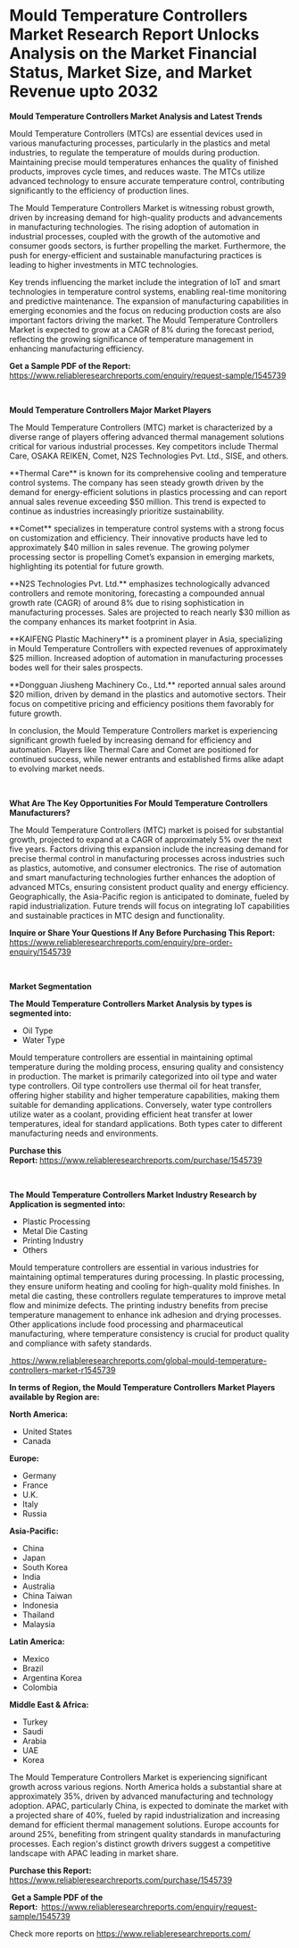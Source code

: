 <p><h1>Mould Temperature Controllers Market Research Report Unlocks Analysis on the Market Financial Status, Market Size, and Market Revenue upto 2032</h1></p><p><strong>Mould Temperature Controllers Market Analysis and Latest Trends</strong></p>
<p><p>Mould Temperature Controllers (MTCs) are essential devices used in various manufacturing processes, particularly in the plastics and metal industries, to regulate the temperature of moulds during production. Maintaining precise mould temperatures enhances the quality of finished products, improves cycle times, and reduces waste. The MTCs utilize advanced technology to ensure accurate temperature control, contributing significantly to the efficiency of production lines.</p><p>The Mould Temperature Controllers Market is witnessing robust growth, driven by increasing demand for high-quality products and advancements in manufacturing technologies. The rising adoption of automation in industrial processes, coupled with the growth of the automotive and consumer goods sectors, is further propelling the market. Furthermore, the push for energy-efficient and sustainable manufacturing practices is leading to higher investments in MTC technologies.</p><p>Key trends influencing the market include the integration of IoT and smart technologies in temperature control systems, enabling real-time monitoring and predictive maintenance. The expansion of manufacturing capabilities in emerging economies and the focus on reducing production costs are also important factors driving the market. The Mould Temperature Controllers Market is expected to grow at a CAGR of 8% during the forecast period, reflecting the growing significance of temperature management in enhancing manufacturing efficiency.</p></p>
<p><strong>Get a Sample PDF of the Report:&nbsp;</strong> <a href="https://www.reliableresearchreports.com/enquiry/request-sample/1545739?utm_campaign=3262&utm_medium=2&utm_source=Github&utm_content=ia&utm_term=08042025&utm_id=mould-temperature-controllers">https://www.reliableresearchreports.com/enquiry/request-sample/1545739</a></p>
<p>&nbsp;</p>
<p><strong>Mould Temperature Controllers Major Market Players</strong></p>
<p><p>The Mould Temperature Controllers (MTC) market is characterized by a diverse range of players offering advanced thermal management solutions critical for various industrial processes. Key competitors include Thermal Care, OSAKA REIKEN, Comet, N2S Technologies Pvt. Ltd., SISE, and others.</p><p>**Thermal Care** is known for its comprehensive cooling and temperature control systems. The company has seen steady growth driven by the demand for energy-efficient solutions in plastics processing and can report annual sales revenue exceeding $50 million. This trend is expected to continue as industries increasingly prioritize sustainability.</p><p>**Comet** specializes in temperature control systems with a strong focus on customization and efficiency. Their innovative products have led to approximately $40 million in sales revenue. The growing polymer processing sector is propelling Comet’s expansion in emerging markets, highlighting its potential for future growth.</p><p>**N2S Technologies Pvt. Ltd.** emphasizes technologically advanced controllers and remote monitoring, forecasting a compounded annual growth rate (CAGR) of around 8% due to rising sophistication in manufacturing processes. Sales are projected to reach nearly $30 million as the company enhances its market footprint in Asia.</p><p>**KAIFENG Plastic Machinery** is a prominent player in Asia, specializing in Mould Temperature Controllers with expected revenues of approximately $25 million. Increased adoption of automation in manufacturing processes bodes well for their sales prospects.</p><p>**Dongguan Jiusheng Machinery Co., Ltd.** reported annual sales around $20 million, driven by demand in the plastics and automotive sectors. Their focus on competitive pricing and efficiency positions them favorably for future growth.</p><p>In conclusion, the Mould Temperature Controllers market is experiencing significant growth fueled by increasing demand for efficiency and automation. Players like Thermal Care and Comet are positioned for continued success, while newer entrants and established firms alike adapt to evolving market needs.</p></p>
<p>&nbsp;</p>
<p><strong>What Are The Key Opportunities For Mould Temperature Controllers Manufacturers?</strong></p>
<p><p>The Mould Temperature Controllers (MTC) market is poised for substantial growth, projected to expand at a CAGR of approximately 5% over the next five years. Factors driving this expansion include the increasing demand for precise thermal control in manufacturing processes across industries such as plastics, automotive, and consumer electronics. The rise of automation and smart manufacturing technologies further enhances the adoption of advanced MTCs, ensuring consistent product quality and energy efficiency. Geographically, the Asia-Pacific region is anticipated to dominate, fueled by rapid industrialization. Future trends will focus on integrating IoT capabilities and sustainable practices in MTC design and functionality.</p></p>
<p><strong>Inquire or Share Your Questions If Any Before Purchasing This Report:</strong> <a href="https://www.reliableresearchreports.com/enquiry/pre-order-enquiry/1545739?utm_campaign=3262&utm_medium=2&utm_source=Github&utm_content=ia&utm_term=08042025&utm_id=mould-temperature-controllers">https://www.reliableresearchreports.com/enquiry/pre-order-enquiry/1545739</a></p>
<p>&nbsp;</p>
<p><strong>Market Segmentation</strong></p>
<p><strong>The Mould Temperature Controllers Market Analysis by types is segmented into:</strong></p>
<p><ul><li>Oil Type</li><li>Water Type</li></ul></p>
<p><p>Mould temperature controllers are essential in maintaining optimal temperature during the molding process, ensuring quality and consistency in production. The market is primarily categorized into oil type and water type controllers. Oil type controllers use thermal oil for heat transfer, offering higher stability and higher temperature capabilities, making them suitable for demanding applications. Conversely, water type controllers utilize water as a coolant, providing efficient heat transfer at lower temperatures, ideal for standard applications. Both types cater to different manufacturing needs and environments.</p></p>
<p><strong>Purchase this Report:&nbsp;</strong><a href="https://www.reliableresearchreports.com/purchase/1545739?utm_campaign=3262&utm_medium=2&utm_source=Github&utm_content=ia&utm_term=08042025&utm_id=mould-temperature-controllers">https://www.reliableresearchreports.com/purchase/1545739</a></p>
<p>&nbsp;</p>
<p><strong>The Mould Temperature Controllers Market Industry Research by Application is segmented into:</strong></p>
<p><ul><li>Plastic Processing</li><li>Metal Die Casting</li><li>Printing Industry</li><li>Others</li></ul></p>
<p><p>Mould temperature controllers are essential in various industries for maintaining optimal temperatures during processing. In plastic processing, they ensure uniform heating and cooling for high-quality mold finishes. In metal die casting, these controllers regulate temperatures to improve metal flow and minimize defects. The printing industry benefits from precise temperature management to enhance ink adhesion and drying processes. Other applications include food processing and pharmaceutical manufacturing, where temperature consistency is crucial for product quality and compliance with safety standards.</p></p>
<p><a href="https://www.reliableresearchreports.com/global-mould-temperature-controllers-market-r1545739?utm_campaign=3262&utm_medium=2&utm_source=Github&utm_content=ia&utm_term=08042025&utm_id=mould-temperature-controllers">&nbsp;https://www.reliableresearchreports.com/global-mould-temperature-controllers-market-r1545739</a></p>
<p><strong>In terms of Region, the Mould Temperature Controllers Market Players available by Region are:</strong></p>
<p>
    <p> <strong> North America: </strong>
        <ul>
            <li>United States</li>
            <li>Canada</li>
        </ul>
        </p> 
    <p> <strong> Europe: </strong>
        <ul>
            <li>Germany</li>
            <li>France</li>
            <li>U.K.</li>
            <li>Italy</li>
            <li>Russia</li>
        </ul>
        </p> 
    <p> <strong> Asia-Pacific: </strong>
        <ul>
            <li>China</li>
            <li>Japan</li>
            <li>South Korea</li>
            <li>India</li>
            <li>Australia</li>
            <li>China Taiwan</li>
            <li>Indonesia</li>
            <li>Thailand</li>
            <li>Malaysia</li>
        </ul>
        </p> 
    <p> <strong> Latin America: </strong>
        <ul>
            <li>Mexico</li>
            <li>Brazil</li>
            <li>Argentina Korea</li>
            <li>Colombia</li>
        </ul>
        </p> 
    <p> <strong> Middle East & Africa: </strong>
        <ul>
            <li>Turkey</li>
            <li>Saudi</li>
            <li>Arabia</li>
            <li>UAE</li>
            <li>Korea</li>
        </ul>
    </p>
    </p>
<p><p>The Mould Temperature Controllers Market is experiencing significant growth across various regions. North America holds a substantial share at approximately 35%, driven by advanced manufacturing and technology adoption. APAC, particularly China, is expected to dominate the market with a projected share of 40%, fueled by rapid industrialization and increasing demand for efficient thermal management solutions. Europe accounts for around 25%, benefiting from stringent quality standards in manufacturing processes. Each region's distinct growth drivers suggest a competitive landscape with APAC leading in market share.</p></p>
<p><strong>Purchase this Report: </strong><a href="https://www.reliableresearchreports.com/purchase/1545739?utm_campaign=3262&utm_medium=2&utm_source=Github&utm_content=ia&utm_term=08042025&utm_id=mould-temperature-controllers">https://www.reliableresearchreports.com/purchase/1545739</a></p>
<p>&nbsp;<strong>Get a Sample PDF of the Report:&nbsp;&nbsp;</strong><a href="https://www.reliableresearchreports.com/enquiry/request-sample/1545739?utm_campaign=3262&utm_medium=2&utm_source=Github&utm_content=ia&utm_term=08042025&utm_id=mould-temperature-controllers">https://www.reliableresearchreports.com/enquiry/request-sample/1545739</a></p>
<p><strong></strong></p>
<p>Check more reports on <a href="https://www.reliableresearchreports.com/?utm_campaign=3262&utm_medium=2&utm_source=Github&utm_content=ia&utm_term=08042025&utm_id=mould-temperature-controllers">https://www.reliableresearchreports.com/</a></p>
